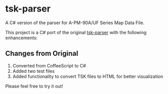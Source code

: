 # tsk-parser

A C# version of the parser for A-PM-90A/UF Series Map Data File.

This project is a C# port of the original [tsk-parser](https://github.com/larvata/tsk-parser) with the following enhancements:

## Changes from Original

1. Converted from CoffeeScript to C#
2. Added two test files
3. Added functionality to convert TSK files to HTML for better visualization

Please feel free to try it out!